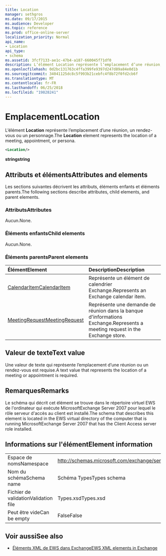 ```yaml
---
title: Location
manager: sethgros
ms.date: 09/17/2015
ms.audience: Developer
ms.topic: reference
ms.prod: office-online-server
localization_priority: Normal
api_name:
- Location
api_type:
- schema
ms.assetid: 3fcf7133-ae1c-47b4-a187-660045f71df0
description: L’élément Location représente l’emplacement d’une réunion, un rendez-vous ou un personnage.
ms.openlocfilehash: 0d2bc131763c4ffa399fe9397d247d89a84e0d1b
ms.sourcegitcommit: 34041125dc8c5f993b21cebfc4f8b72f0fd2cb6f
ms.translationtype: MT
ms.contentlocale: fr-FR
ms.lasthandoff: 06/25/2018
ms.locfileid: "19828241"
---
```

# <a name="location"></a><span data-ttu-id="9651b-103">Emplacement</span><span class="sxs-lookup"><span data-stu-id="9651b-103">Location</span></span>

<span data-ttu-id="9651b-104">L’élément **Location** représente l’emplacement d’une réunion, un rendez-vous ou un personnage.</span><span class="sxs-lookup"><span data-stu-id="9651b-104">The **Location** element represents the location of a meeting, appointment, or persona.</span></span> 
  
```xml
<Location/>
```

 <span data-ttu-id="9651b-105">**string**</span><span class="sxs-lookup"><span data-stu-id="9651b-105">**string**</span></span>
## <a name="attributes-and-elements"></a><span data-ttu-id="9651b-106">Attributs et éléments</span><span class="sxs-lookup"><span data-stu-id="9651b-106">Attributes and elements</span></span>

<span data-ttu-id="9651b-107">Les sections suivantes décrivent les attributs, éléments enfants et éléments parents.</span><span class="sxs-lookup"><span data-stu-id="9651b-107">The following sections describe attributes, child elements, and parent elements.</span></span>
  
### <a name="attributes"></a><span data-ttu-id="9651b-108">Attributs</span><span class="sxs-lookup"><span data-stu-id="9651b-108">Attributes</span></span>

<span data-ttu-id="9651b-109">Aucun.</span><span class="sxs-lookup"><span data-stu-id="9651b-109">None.</span></span>
  
### <a name="child-elements"></a><span data-ttu-id="9651b-110">Éléments enfants</span><span class="sxs-lookup"><span data-stu-id="9651b-110">Child elements</span></span>

<span data-ttu-id="9651b-111">Aucun.</span><span class="sxs-lookup"><span data-stu-id="9651b-111">None.</span></span>
  
### <a name="parent-elements"></a><span data-ttu-id="9651b-112">Éléments parents</span><span class="sxs-lookup"><span data-stu-id="9651b-112">Parent elements</span></span>

|<span data-ttu-id="9651b-113">**Élément**</span><span class="sxs-lookup"><span data-stu-id="9651b-113">**Element**</span></span>|<span data-ttu-id="9651b-114">**Description**</span><span class="sxs-lookup"><span data-stu-id="9651b-114">**Description**</span></span>|
|:-----|:-----|
|[<span data-ttu-id="9651b-115">CalendarItem</span><span class="sxs-lookup"><span data-stu-id="9651b-115">CalendarItem</span></span>](calendaritem.md) <br/> |<span data-ttu-id="9651b-116">Représente un élément de calendrier Exchange.</span><span class="sxs-lookup"><span data-stu-id="9651b-116">Represents an Exchange calendar item.</span></span>  <br/> |
|[<span data-ttu-id="9651b-117">MeetingRequest</span><span class="sxs-lookup"><span data-stu-id="9651b-117">MeetingRequest</span></span>](meetingrequest.md) <br/> |<span data-ttu-id="9651b-118">Représente une demande de réunion dans la banque d'informations Exchange.</span><span class="sxs-lookup"><span data-stu-id="9651b-118">Represents a meeting request in the Exchange store.</span></span>  <br/> |
   
## <a name="text-value"></a><span data-ttu-id="9651b-119">Valeur de texte</span><span class="sxs-lookup"><span data-stu-id="9651b-119">Text value</span></span>

<span data-ttu-id="9651b-120">Une valeur de texte qui représente l’emplacement d’une réunion ou un rendez-vous est requise.</span><span class="sxs-lookup"><span data-stu-id="9651b-120">A text value that represents the location of a meeting or appointment is required.</span></span>
  
## <a name="remarks"></a><span data-ttu-id="9651b-121">Remarques</span><span class="sxs-lookup"><span data-stu-id="9651b-121">Remarks</span></span>

<span data-ttu-id="9651b-122">Le schéma qui décrit cet élément se trouve dans le répertoire virtuel EWS de l'ordinateur qui exécute MicrosoftExchange Server 2007 pour lequel le rôle serveur d'accès au client est installé.</span><span class="sxs-lookup"><span data-stu-id="9651b-122">The schema that describes this element is located in the EWS virtual directory of the computer that is running MicrosoftExchange Server 2007 that has the Client Access server role installed.</span></span>
  
## <a name="element-information"></a><span data-ttu-id="9651b-123">Informations sur l'élément</span><span class="sxs-lookup"><span data-stu-id="9651b-123">Element information</span></span>

|||
|:-----|:-----|
|<span data-ttu-id="9651b-124">Espace de noms</span><span class="sxs-lookup"><span data-stu-id="9651b-124">Namespace</span></span>  <br/> |http://schemas.microsoft.com/exchange/services/2006/types  <br/> |
|<span data-ttu-id="9651b-125">Nom du schéma</span><span class="sxs-lookup"><span data-stu-id="9651b-125">Schema name</span></span>  <br/> |<span data-ttu-id="9651b-126">Schéma Types</span><span class="sxs-lookup"><span data-stu-id="9651b-126">Types schema</span></span>  <br/> |
|<span data-ttu-id="9651b-127">Fichier de validation</span><span class="sxs-lookup"><span data-stu-id="9651b-127">Validation file</span></span>  <br/> |<span data-ttu-id="9651b-128">Types.xsd</span><span class="sxs-lookup"><span data-stu-id="9651b-128">Types.xsd</span></span>  <br/> |
|<span data-ttu-id="9651b-129">Peut être vide</span><span class="sxs-lookup"><span data-stu-id="9651b-129">Can be empty</span></span>  <br/> |<span data-ttu-id="9651b-130">False</span><span class="sxs-lookup"><span data-stu-id="9651b-130">False</span></span>  <br/> |
   
## <a name="see-also"></a><span data-ttu-id="9651b-131">Voir aussi</span><span class="sxs-lookup"><span data-stu-id="9651b-131">See also</span></span>



- [<span data-ttu-id="9651b-132">Éléments XML de EWS dans Exchange</span><span class="sxs-lookup"><span data-stu-id="9651b-132">EWS XML elements in Exchange</span></span>](ews-xml-elements-in-exchange.md)

